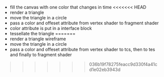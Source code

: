 * fill the canvas with one color that changes in time
<<<<<<< HEAD
* render a triangle
* move the triangle in a circle
* pass a color and offeset attribute from vertex shader to fragment shader
* color attribute is put in a interface block
* tessellate the triangle
=======
* render a triangle wireframe
* move the triangle in a circle
* pass a color and offeset attribute from vertex shader to tcs, then to tes and finally to fragment shader
>>>>>>> 036b19f78275feacc9d330f4a41cd1e02eb3943d
